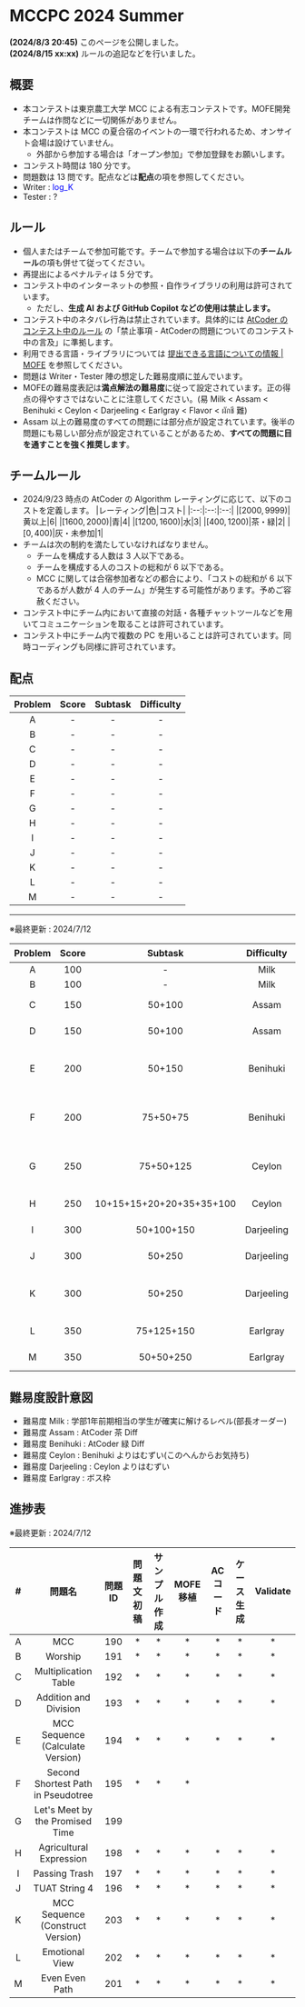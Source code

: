 # MCCPC 2024 Summer

**(2024/8/3 20:45)** このページを公開しました。\
**(2024/8/15 xx:xx)** ルールの追記などを行いました。

## 概要

- 本コンテストは東京農工大学 MCC による有志コンテストです。MOFE開発チームは作問などに一切関係がありません。
- 本コンテストは MCC の夏合宿のイベントの一環で行われるため、オンサイト会場は設けていません。
    - 外部から参加する場合は「オープン参加」で参加登録をお願いします。
- コンテスト時間は 180 分です。
- 問題数は 13 問です。配点などは**配点**の項を参照してください。
- Writer : <span style="color:#0000ff">log_K</span>
- Tester : ?

## ルール

- 個人またはチームで参加可能です。チームで参加する場合は以下の**チームルール**の項も併せて従ってください。
- 再提出によるペナルティは 5 分です。
- コンテスト中のインターネットの参照・自作ライブラリの利用は許可されています。
    - ただし、**生成 AI および GitHub Copilot などの使用は禁止します。**
- コンテスト中のネタバレ行為は禁止されています。具体的には [AtCoder のコンテスト中のルール](https://info.atcoder.jp/overview/contest/rules) の「禁止事項 - AtCoderの問題についてのコンテスト中の言及」に準拠します。
- 利用できる言語・ライブラリについては [提出できる言語についての情報 | MOFE](https://mofecoder.com/languages) を参照してください。
- 問題は Writer・Tester 陣の想定した難易度順に並んでいます。
- MOFEの難易度表記は**満点解法の難易度**に従って設定されています。正の得点の得やすさではないことに注意してください。(易 Milk < Assam < Benihuki < Ceylon < Darjeeling < Earlgray < Flavor < ผักชี 難)
- Assam 以上の難易度のすべての問題には部分点が設定されています。後半の問題にも易しい部分点が設定されていることがあるため、**すべての問題に目を通すことを強く推奨します**。

## チームルール

- 2024/9/23 時点の AtCoder の Algorithm レーティングに応じて、以下のコストを定義します。
    |レーティング|色|コスト|
    |:--:|:--:|:--:|
    |$[2000, 9999)$|黄以上|$6$|
    |$[1600, 2000)$|青|$4$|
    |$[1200, 1600)$|水|$3$|
    |$[400, 1200)$|茶・緑|$2$|
    |$[0, 400)$|灰・未参加|$1$|
- チームは次の制約を満たしていなければなりません。
    - チームを構成する人数は $3$ 人以下である。
    - チームを構成する人のコストの総和が $6$ 以下である。
    - MCC に関しては合宿参加者などの都合により、「コストの総和が $6$ 以下であるが人数が $4$ 人のチーム」が発生する可能性があります。予めご容赦ください。
- コンテスト中にチーム内において直接の対話・各種チャットツールなどを用いてコミュニケーションを取ることは許可されています。
- コンテスト中にチーム内で複数の PC を用いることは許可されています。同時コーディングも同様に許可されています。

## 配点

|Problem|Score|Subtask|Difficulty|
|:-:|:--:|:--:|:--:|
|A|-|-|-|
|B|-|-|-|
|C|-|-|-|
|D|-|-|-|
|E|-|-|-|
|F|-|-|-|
|G|-|-|-|
|H|-|-|-|
|I|-|-|-|
|J|-|-|-|
|K|-|-|-|
|L|-|-|-|
|M|-|-|-|

---

※最終更新 : 2024/7/12

|Problem|Score|Subtask|Difficulty|問題名|Tester|
|:-:|:--:|:--:|:--:|:--:|:--:|
|A|100|-|Milk|MCC|kichi2004|
|B|100|-|Milk|Worship|kichi2004|
|C|150|50+100|Assam|Multiplication Table|kichi2004|
|D|150|50+100|Assam|Addition and Division|Nerve|
|E|200|50+150|Benihuki|MCC Sequence (Calculate Version)|totori|
|F|200|75+50+75|Benihuki|Second Shortest Path in Pseudotree|qLethon|
|G|250|75+50+125|Ceylon|Let's Meet by the Promised Time|qLethon|
|H|250|10+15+15+20+20+35+35+100|Ceylon|Agricultual Expression|qLethon|
|I|300|50+100+150|Darjeeling|Passing the Trash|kichi2004|
|J|300|50+250|Darjeeling|TUAT String 4|Nerve|
|K|300|50+250|Darjeeling|MCC Sequence (Construct Version)|totori|
|L|350|75+125+150|Earlgray|Emotional View|Nerve|
|M|350|50+50+250|Earlgray|Even Even Path|totori|

## 難易度設計意図

- 難易度 Milk : 学部1年前期相当の学生が確実に解けるレベル(部長オーダー)
- 難易度 Assam : AtCoder 茶 Diff
- 難易度 Benihuki : AtCoder 緑 Diff
- 難易度 Ceylon : Benihuki よりはむずい(このへんからお気持ち)
- 難易度 Darjeeling : Ceylon よりはむずい
- 難易度 Earlgray : ボス枠

## 進捗表

※最終更新 : 2024/7/12

|#|問題名|問題ID|問題文初稿|サンプル作成|MOFE移植|ACコード|ケース生成|Validate|
|:--:|:--:|:--:|:--:|:--:|:--:|:--:|:--:|:--:|
|A|MCC|190|*|*|*|*|*|*|
|B|Worship|191|*|*|*|*|*|*|
|C|Multiplication Table|192|*|*|*|*|*|*|
|D|Addition and Division|193|*|*|*|*|*|*|
|E|MCC Sequence (Calculate Version)|194|*|*|*|*|*|*|
|F|Second Shortest Path in Pseudotree|195|*|*|*||||
|G|Let's Meet by the Promised Time|199|||||||
|H|Agricultural Expression|198|*|*|*|*|*|*|
|I|Passing Trash|197|*|*|*|*|*|*|
|J|TUAT String 4|196|*|*|*|*|*|*|
|K|MCC Sequence (Construct Version)|203|*|*|*|*|*|*|
|L|Emotional View|202|*|*|*|*|*|*|
|M|Even Even Path|201|*|*|*|*|*|*|
